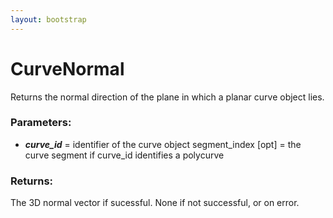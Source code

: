 ```yaml
---
layout: bootstrap
---
```


# CurveNormal

Returns the normal direction of the plane in which a planar curve object lies.
          

### Parameters:

- ***curve_id*** = identifier of the curve object
segment_index [opt] = the curve segment if curve_id identifies a polycurve
        

### Returns:


The 3D normal vector if sucessful.
None if not successful, or on error.
        


